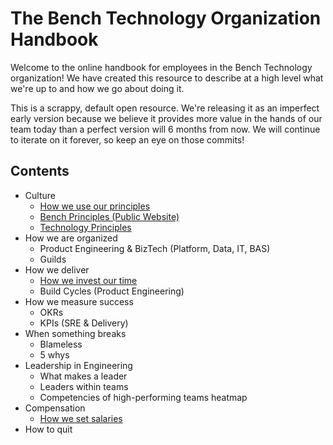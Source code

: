# The Bench Technology Organization Handbook

Welcome to the online handbook for employees in the Bench Technology organization! We have created this resource to describe at a high level what we're up to and how we go about doing it.

This is a scrappy, default open resource. We're releasing it as an imperfect early version because we believe it provides more value in the hands of our team today than a perfect version will 6 months from now. We will continue to iterate on it forever, so keep an eye on those commits!

## Contents

- Culture
  - [How we use our principles](how-we-use-our-principles.md)
  - [Bench Principles (Public Website)](https://bench.co/go/culture)
  - [Technology Principles](technology-principles.md)
- How we are organized
  - Product Engineering & BizTech (Platform, Data, IT, BAS)
  - Guilds
- How we deliver
  - [How we invest our time](how-we-invest-our-time.md)
  - Build Cycles (Product Engineering)
- How we measure success
  - OKRs
  - KPIs (SRE & Delivery)
- When something breaks
  - Blameless
  - 5 whys
- Leadership in Engineering
  - What makes a leader
  - Leaders within teams
  - Competencies of high-performing teams heatmap
- Compensation
  - [How we set salaries](how-we-set-salaries.md)
- How to quit

